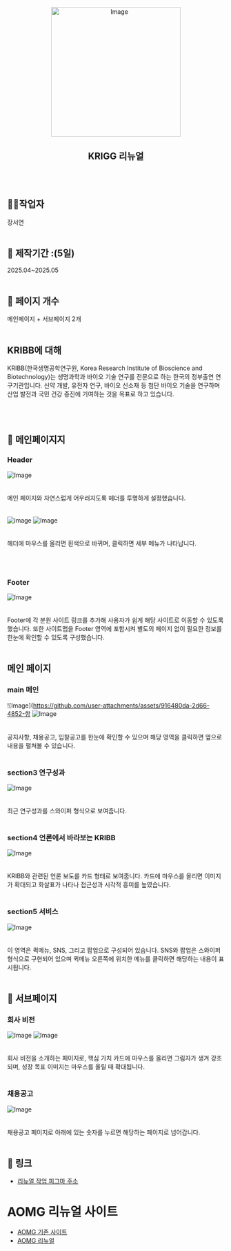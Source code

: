 <div align="center">
 <img src="https://github.com/user-attachments/assets/38517d61-e12a-4967-b11f-d1ed529063b4" alt="Image" width="300"/>
</div>
<h2 align="center">KRIGG 리뉴얼</h2>
<br><br>

## 👩‍💻작업자
장서연
<br><br>

## 📅 제작기간 :(5일)
2025.04~2025.05
<br><br>

## 📎 페이지 개수
메인페이지 + 서브페이지 2개
<br><br>

## KRIBB에 대해

KRIBB(한국생명공학연구원, Korea Research Institute of Bioscience and Biotechnology)는
생명과학과 바이오 기술 연구를 전문으로 하는 한국의 정부출연 연구기관입니다.
신약 개발, 유전자 연구, 바이오 신소재 등 첨단 바이오 기술을 연구하며
산업 발전과 국민 건강 증진에 기여하는 것을 목표로 하고 있습니다.
<br><br><br><br>

## 📝 메인페이지지

### Header
![Image](https://github.com/user-attachments/assets/916480da-2d66-4852-b7cb-d11c6b7a357f)
<br><br><br>
메인 페이지와 자연스럽게 어우러지도록 헤더를 투명하게 설정했습니다.
<br><br><br>
![image](https://github.com/user-attachments/assets/9d940968-3429-4338-bf79-25f5647acf5e)
![Image](https://github.com/user-attachments/assets/55cb5c2e-1b0a-42d1-afa5-7e04560eb44c)
<br><br><br>
헤더에 마우스를 올리면 흰색으로 바뀌며, 클릭하면 세부 메뉴가 나타납니다.

<br><br>
### Footer
![Image](https://github.com/user-attachments/assets/3d31f991-9660-4911-9cdb-cee62932a237)
<br><br><br>
Footer에 각 분원 사이트 링크를 추가해 사용자가 쉽게 해당 사이트로 이동할 수 있도록 했습니다.
또한 사이트맵을 Footer 영역에 포함시켜 별도의 페이지 없이 필요한 정보를 한눈에 확인할 수 있도록 구성했습니다.
<br><br>
## 메인 페이지 

### main 메인 
![Image](https://github.com/user-attachments/assets/916480da-2d66-4852-항
![Image](https://github.com/user-attachments/assets/02865a6a-d34d-4b01-b267-17358236b8c1)
<br><br><br>
공지사항, 채용공고, 입찰공고를 한눈에 확인할 수 있으며 해당 영역을 클릭하면 옆으로 내용을 펼쳐볼 수 있습니다.
<br><br>
### section3  연구성과
![Image](https://github.com/user-attachments/assets/63506cae-bb5b-469d-932e-40691f7862b7)
<br><br><br>
최근 연구성과를 스와이퍼 형식으로 보여줍니다.
<br><br>
### section4  언론에서 바라보는 KRIBB
![Image](https://github.com/user-attachments/assets/88cbbba7-0fb9-4b6e-8ac3-1e9addb08f82)
<br><br><br>
KRIBB와 관련된 언론 보도를 카드 형태로 보여줍니다.
카드에 마우스를 올리면 이미지가 확대되고 화살표가 나타나 접근성과 시각적 흥미를 높였습니다.
<br><br>
### section5  서비스
![Image](https://github.com/user-attachments/assets/9ec48f68-8c15-4f62-a80a-065072326797)
<br><br><br>
이 영역은 퀵메뉴, SNS, 그리고 팝업으로 구성되어 있습니다.
SNS와 팝업은 스와이퍼 형식으로 구현되어 있으며 퀵메뉴 오른쪽에 위치한 메뉴를 클릭하면 해당하는 내용이 표시됩니다.
<br><br>

## 📄 서브페이지
### 회사 비전
![Image](https://github.com/user-attachments/assets/45349648-a66c-468b-be76-85d58d5364a9)
![Image](https://github.com/user-attachments/assets/be7f5e05-1e89-4476-98fe-bbb0f19bb0ba)
<br><br><br>
회사 비전을 소개하는 페이지로, 핵심 가치 카드에 마우스를 올리면 그림자가 생겨 강조되며,
성장 목표 이미지는 마우스를 올릴 때 확대됩니다.
<br><br>
### 채용공고
![Image](https://github.com/user-attachments/assets/ccbdf2d2-2fbb-41b7-bd34-97e7f7d6d8d1)
<br><br><br>
채용공고 페이지로 아래에 있는 숫자를 누르면 해당하는 페이지로 넘어갑니다.
<br><br>

## 🔗 링크
- [리뉴얼 작업 피그마 주소](https://www.figma.com/design/iQvwuAaK7sTuTeWObNZNQd/%EA%B3%B5%EA%B3%B5%EA%B8%B0%EA%B4%80%EB%A6%AC%EB%89%B4%EC%96%BC_%EC%9E%A5%EC%84%9C%EC%97%B0?node-id=0-1&t=8ECRahjL1IUUwej7-1)

# AOMG 리뉴얼 사이트
- [AOMG 기존 사이트](https://www.kribb.re.kr/kor/main/main.jsp)
- [AOMG 리뉴얼](https://jang9999.github.io/portfolio-KRIBB/index.html)
